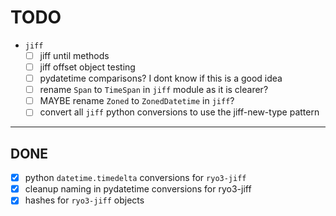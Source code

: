 # TODO

- `jiff`
  - [ ] jiff until methods
  - [ ] jiff offset object testing
  - [ ] pydatetime comparisons? I dont know if this is a good idea
  - [ ] rename `Span` to `TimeSpan` in `jiff` module as it is clearer?
  - [ ] MAYBE rename `Zoned` to `ZonedDatetime` in `jiff`?
  - [ ] convert all `jiff` python conversions to use the jiff-new-type pattern

___

## DONE

- [x] python `datetime.timedelta` conversions for `ryo3-jiff`
- [x] cleanup naming in pydatetime conversions for ryo3-jiff
- [x] hashes for `ryo3-jiff` objects
